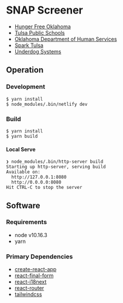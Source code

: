 # SNAP Screener

- [Hunger Free Oklahoma](https://hungerfreeok.org/)
- [Tulsa Public Schools](https://www.tulsaschools.org/)
- [Oklahoma Department of Human Services](http://www.okdhs.org/)
- [Spark Tulsa](https://www.sparktulsa.com/)
- [Underdog Systems](https://underdog.systems/)

## Operation

### Development

```console
$ yarn install
$ node_modules/.bin/netlify dev
```

### Build

```console
$ yarn install
$ yarn build
```

#### Local Serve

```console
❯ node_modules/.bin/http-server build
Starting up http-server, serving build
Available on:
  http://127.0.0.1:8080
  http://0.0.0.0:8080
Hit CTRL-C to stop the server
```

## Software

### Requirements

- node v10.16.3
- yarn

### Primary Dependencies

- [create-react-app](https://create-react-app.dev/)
- [react-final-form](https://final-form.org/react)
- [react-i18next](https://react.i18next.com/)
- [react-router](https://reacttraining.com/react-router/)
- [tailwindcss](https://tailwindcss.com/)
